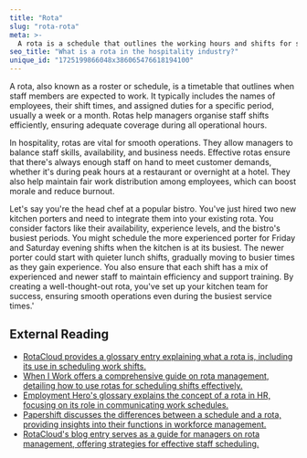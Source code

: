 ```yaml
---
title: "Rota"
slug: "rota-rota"
meta: >-
  A rota is a schedule that outlines the working hours and shifts for staff in hotels, restaurants, cafes, and bars, ensuring coverage and efficient operation.
seo_title: "What is a rota in the hospitality industry?"
unique_id: "1725199866048x386065476618194100"
---
```


A rota, also known as a roster or schedule, is a timetable that outlines when staff members are expected to work. It typically includes the names of employees, their shift times, and assigned duties for a specific period, usually a week or a month. Rotas help managers organise staff shifts efficiently, ensuring adequate coverage during all operational hours.

In hospitality, rotas are vital for smooth operations. They allow managers to balance staff skills, availability, and business needs. Effective rotas ensure that there's always enough staff on hand to meet customer demands, whether it's during peak hours at a restaurant or overnight at a hotel. They also help maintain fair work distribution among employees, which can boost morale and reduce burnout.

Let's say you're the head chef at a popular bistro. You've just hired two new kitchen porters and need to integrate them into your existing rota. You consider factors like their availability, experience levels, and the bistro's busiest periods. You might schedule the more experienced porter for Friday and Saturday evening shifts when the kitchen is at its busiest. The newer porter could start with quieter lunch shifts, gradually moving to busier times as they gain experience. You also ensure that each shift has a mix of experienced and newer staff to maintain efficiency and support training. By creating a well-thought-out rota, you've set up your kitchen team for success, ensuring smooth operations even during the busiest service times.'

## External Reading

- [RotaCloud provides a glossary entry explaining what a rota is, including its use in scheduling work shifts.](https://rotacloud.com/glossary/rota/)
- [When I Work offers a comprehensive guide on rota management, detailing how to use rotas for scheduling shifts effectively.](https://wheniwork.com/blog/rota-management)
- [Employment Hero's glossary explains the concept of a rota in HR, focusing on its role in communicating work schedules.](https://employmenthero.com/uk/glossary/rota/)
- [Papershift discusses the differences between a schedule and a rota, providing insights into their functions in workforce management.](https://www.papershift.com/en/lexicon/weekly-work-schedule)
- [RotaCloud's blog entry serves as a guide for managers on rota management, offering strategies for effective staff scheduling.](https://rotacloud.com/blog/rota-management-guide-for-managers/)